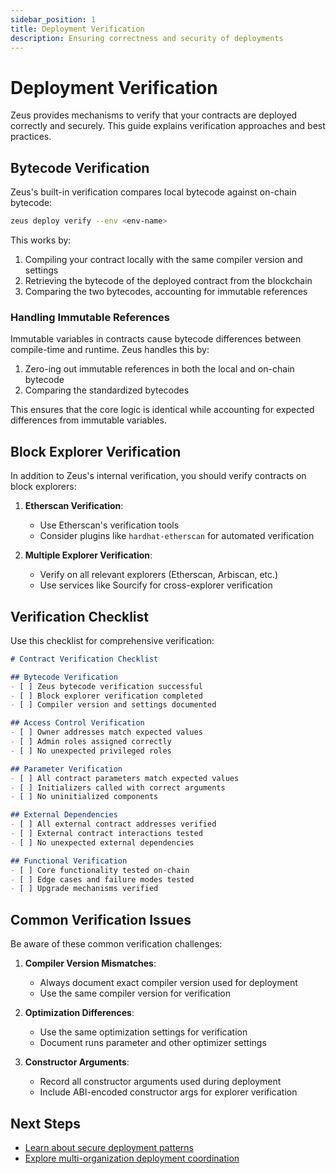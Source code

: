 ```yaml
---
sidebar_position: 1
title: Deployment Verification
description: Ensuring correctness and security of deployments
---
```


# Deployment Verification

Zeus provides mechanisms to verify that your contracts are deployed correctly and securely. This guide explains verification approaches and best practices.

## Bytecode Verification

Zeus's built-in verification compares local bytecode against on-chain bytecode:

```bash
zeus deploy verify --env <env-name>
```

This works by:
1. Compiling your contract locally with the same compiler version and settings
2. Retrieving the bytecode of the deployed contract from the blockchain
3. Comparing the two bytecodes, accounting for immutable references

### Handling Immutable References

Immutable variables in contracts cause bytecode differences between compile-time and runtime. Zeus handles this by:

1. Zero-ing out immutable references in both the local and on-chain bytecode
2. Comparing the standardized bytecodes

This ensures that the core logic is identical while accounting for expected differences from immutable variables.

## Block Explorer Verification

In addition to Zeus's internal verification, you should verify contracts on block explorers:

1. **Etherscan Verification**:
   - Use Etherscan's verification tools
   - Consider plugins like `hardhat-etherscan` for automated verification

2. **Multiple Explorer Verification**:
   - Verify on all relevant explorers (Etherscan, Arbiscan, etc.)
   - Use services like Sourcify for cross-explorer verification

## Verification Checklist

Use this checklist for comprehensive verification:

```markdown
# Contract Verification Checklist

## Bytecode Verification
- [ ] Zeus bytecode verification successful
- [ ] Block explorer verification completed
- [ ] Compiler version and settings documented

## Access Control Verification
- [ ] Owner addresses match expected values
- [ ] Admin roles assigned correctly
- [ ] No unexpected privileged roles

## Parameter Verification
- [ ] All contract parameters match expected values
- [ ] Initializers called with correct arguments
- [ ] No uninitialized components

## External Dependencies
- [ ] All external contract addresses verified
- [ ] External contract interactions tested
- [ ] No unexpected external dependencies

## Functional Verification
- [ ] Core functionality tested on-chain
- [ ] Edge cases and failure modes tested
- [ ] Upgrade mechanisms verified
```

## Common Verification Issues

Be aware of these common verification challenges:

1. **Compiler Version Mismatches**:
   - Always document exact compiler version used for deployment
   - Use the same compiler version for verification

2. **Optimization Differences**:
   - Use the same optimization settings for verification
   - Document runs parameter and other optimizer settings

3. **Constructor Arguments**:
   - Record all constructor arguments used during deployment
   - Include ABI-encoded constructor args for explorer verification

## Next Steps

- [Learn about secure deployment patterns](/advanced/patterns)
- [Explore multi-organization deployment coordination](/advanced/multi-org)